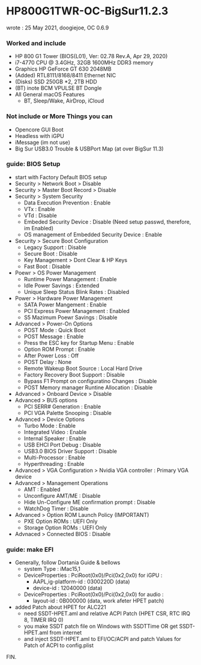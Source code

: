 # HP800G1TWR-OC-BigSur11.2.3

wrote : 25 May 2021, doogiejoe, OC 0.6.9

### Worked and include
- HP 800 G1 Tower (BIOS(L01), Ver: 02.78 Rev.A, Apr 29, 2020)
- i7-4770 CPU @ 3.4GHz, 32GB 1600MHz DDR3 memory
- Graphics HP GeForce GT 630 2048MB
- (Added) RTL8111/8168/8411 Ethernet NIC
- (Disks) SSD 250GB *2, 2TB HDD
- (BT) inote BCM VPULSE BT Dongle
- All General macOS Features
  - BT, Sleep/Wake, AirDrop, iCloud
 
### Not include or More Things you can
- Opencore GUI Boot
- Headless with iGPU
- iMessage (im not use)
- Big Sur USB3.0 Trouble & USBPort Map (at over BigSur 11.3)

### guide: BIOS Setup
- start with Factory Default BIOS setup 
- Security > Network Boot > Disable
- Security > Master Boot Record > Disable
- Security > System Security
    - Data Execution Prevention : Enable
    - VTx : Enable
    - VTd : Disable
    - Embeded Security Device : Disable (Need setup passwd, therefore, im Enabled)
    - OS management of Embedded Security Device : Enable
- Security > Secure Boot Configuration
    - Legacy Support : Disable
    - Secure Boot : Disable
    - Key Management > Dont Clear & HP Keys
    - Fast Boot : Disable
- Poewr > OS Power Management
    - Runtime Power Management : Enable
    - Idle Power Savings : Extended
    - Unique Sleep Status Blink Rates : Disabled
- Power > Hardware Power Management
    - SATA Power Mangement : Enable
    - PCI Express Power Management : Enabled
    - S5 Mazimum Poewr Savings : Disable
- Advanced > Power-On Options
    - POST Mode : Quick Boot
    - POST Message : Enable
    - Press the ESC key for Startup Menu : Enable
    - Option ROM Prompt : Enable
    - After Power Loss : Off
    - POST Delay : None
    - Remote Wakeup Boot Source : Local Hard Drive
    - Factory Recovery Boot Support : Disable
    - Bypass F1 Prompt on configuratino Changes : Disable
    - POST Memory manager Runtine Allocation : Disable
- Advanced > Onboard Device > Disable
- Advanced > BUS options
    - PCI SERR# Generation : Enable
    - PCI VGA Palette Snooping : Disable
- Advanced > Device Options
    - Turbo Mode : Enable
    - Integrated Video : Enable
    - Internal Speaker : Enable
    - USB EHCI Port Debug : Disable
    - USB3.0 BIOS Driver Support : Disable
    - Multi-Processor : Enable
    - Hyperthreading : Enable
- Advanced > VGA Configuration > Nvidia VGA controller : Primary VGA device
- Advanced > Management Operations
    - AMT : Enabled
    - Unconfigure AMT/ME : Disable
    - Hide Un-Configure ME confirmation prompt : Disable
    - WatchDog Timer : Disable
- Advanced > Option ROM Launch Policy (IMPORTANT)
    - PXE Option ROMs : UEFI Only
    - Storage Option ROMs : UEFI Only
- Advnaced > Connected BIOS : Disable

### guide: make EFI
- Generally, follow Dortania Guide & bellows
   - system Type : iMac15,1
   - DeviceProperties : PciRoot(0x0)/Pci(0x2,0x0) for iGPU : 
      - AAPL,ig-platform-id : 0300220D (data)
      - device-id : 12040000 (data)
   - DeviceProperties : PciRoot(0x0)/Pci(0x2,0x0) for audio :
      - layout-id : 0B000000 (data, work afeter HPET patch)
- added Patch about HPET for  ALC221
   - need SSDT-HPET.aml and relative ACPI Patch (HPET CSR, RTC IRQ 8, TIMER IRQ 0)
   - you make SSDT patch file on Windows with SSDTTime OR get SSDT-HPET.aml from internet
   - and inject SSDT-HPET.aml to EFI/OC/ACPI and patch Values for Patch of ACPI to config.plist

FIN.

